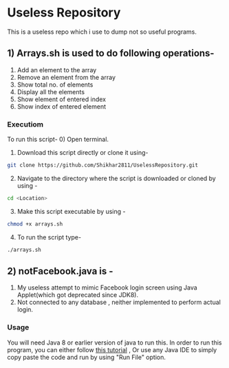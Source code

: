 # Useless Repository
This is a useless repo which i use to dump not so useful programs.

## 1) Arrays.sh is used to do following operations-

1) Add an element to the array
2) Remove an element from the array
3) Show total no. of elements
4) Display all the elements
5) Show element of entered index
6) Show index of entered element

### Executiom
To run this script-
0) Open terminal.
1) Download this script directly or clone it using-
```bash
git clone https://github.com/Shikhar2811/UselessRepository.git
```
2) Navigate to the directory where the script is downloaded or cloned  by using -
```bash
cd <Location>
```
3) Make this script executable by using - 
```bash
chmod +x arrays.sh
```
4) To run the script type-
```bash
./arrays.sh
```

## 2) notFacebook.java is -

1) My useless attempt to mimic Facebook login screen using Java Applet(which got deprecated since JDK8).
2) Not connected to any database , neither implemented to perform actual login.

### Usage
You will need Java 8 or earlier version of java to run this.
In order to run this program, you can either follow [this tutorial](https://www.hubberspot.com/2012/04/program-to-demonstate-how-to-run.html?m=1) , Or use any Java IDE to simply copy paste the code and run by using "Run File" option.